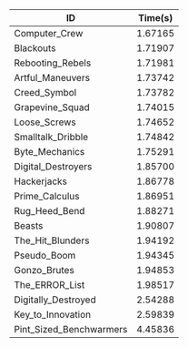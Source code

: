 |ID|Time(s)|
|-|-|
|Computer_Crew|1.67165|
|Blackouts|1.71907|
|Rebooting_Rebels|1.71981|
|Artful_Maneuvers|1.73742|
|Creed_Symbol|1.73782|
|Grapevine_Squad|1.74015|
|Loose_Screws|1.74652|
|Smalltalk_Dribble|1.74842|
|Byte_Mechanics|1.75291|
|Digital_Destroyers|1.85700|
|Hackerjacks|1.86778|
|Prime_Calculus|1.86951|
|Rug_Heed_Bend|1.88271|
|Beasts|1.90807|
|The_Hit_Blunders|1.94192|
|Pseudo_Boom|1.94345|
|Gonzo_Brutes|1.94853|
|The_ERROR_List|1.98517|
|Digitally_Destroyed|2.54288|
|Key_to_Innovation|2.59839|
|Pint_Sized_Benchwarmers|4.45836|
